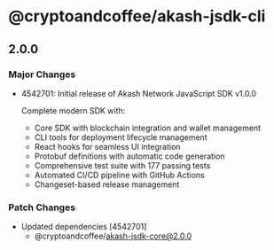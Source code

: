 # @cryptoandcoffee/akash-jsdk-cli

## 2.0.0

### Major Changes

- 4542701: Initial release of Akash Network JavaScript SDK v1.0.0

  Complete modern SDK with:

  - Core SDK with blockchain integration and wallet management
  - CLI tools for deployment lifecycle management
  - React hooks for seamless UI integration
  - Protobuf definitions with automatic code generation
  - Comprehensive test suite with 177 passing tests
  - Automated CI/CD pipeline with GitHub Actions
  - Changeset-based release management

### Patch Changes

- Updated dependencies [4542701]
  - @cryptoandcoffee/akash-jsdk-core@2.0.0
